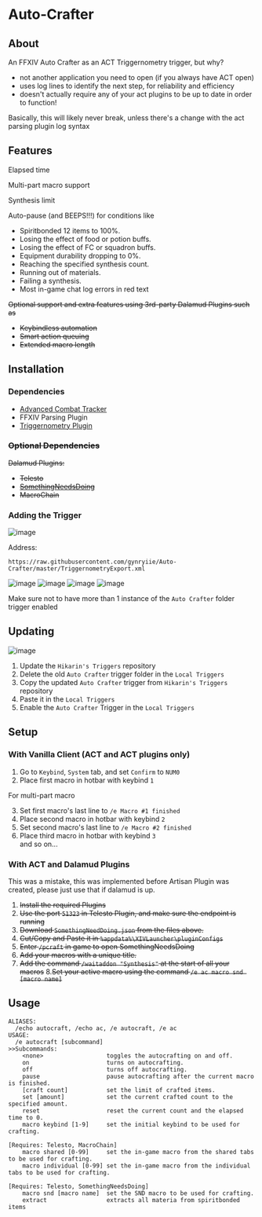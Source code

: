 # Auto-Crafter

## About
An FFXIV Auto Crafter as an ACT Triggernometry trigger, but why?
- not another application you need to open (if you always have ACT open)
- uses log lines to identify the next step, for reliability and efficiency
- doesn't actually require any of your act plugins to be up to date in order to function!

Basically, this will likely never break, unless there's a change with the act parsing plugin log syntax

## Features

Elapsed time

Multi-part macro support

Synthesis limit

Auto-pause (and BEEPS!!!) for conditions like

- Spiritbonded 12 items to 100%.
- Losing the effect of food or potion buffs.
- Losing the effect of FC or squadron buffs.
- Equipment durability dropping to 0%.
- Reaching the specified synthesis count.
- Running out of materials.
- Failing a synthesis.
- Most in-game chat log errors in red text

~~Optional support and extra features using 3rd-party Dalamud Plugins such as~~

  - ~~Keybindless automation~~
  - ~~Smart action queuing~~
  - ~~Extended macro length~~


## Installation
### Dependencies

   - [Advanced Combat Tracker](http://advancedcombattracker.com/)
   - FFXIV Parsing Plugin
   - [Triggernometry Plugin](https://github.com/paissaheavyindustries/Triggernometry/releases)

### ~~Optional Dependencies~~
~~Dalamud Plugins:~~
   - ~~Telesto~~
   - ~~[SomethingNeedsDoing](https://raw.githubusercontent.com/daemitus/MyDalamudPlugins/master/pluginmaster.json)~~
   - ~~MacroChain~~

### Adding the Trigger


![image](https://user-images.githubusercontent.com/19721540/167280273-e2eeb7d4-66d0-4335-80c4-ed8e0e8725d3.png)

Address: 
```
https://raw.githubusercontent.com/gynryiie/Auto-Crafter/master/TriggernometryExport.xml
```

![image](https://user-images.githubusercontent.com/19721540/167268633-243f8e6f-3379-423f-bdd1-4ec42fe6ac09.png)
![image](https://user-images.githubusercontent.com/19721540/167280269-88339a88-856e-4c20-88b8-4a882533ceae.png)
![image](https://user-images.githubusercontent.com/19721540/167280449-d64d2fb2-b477-4057-96db-8bf50eb1e535.png)
![image](https://user-images.githubusercontent.com/19721540/167280607-27b8c9ad-9aa0-4a9a-9d51-fc6e06ec94b2.png)

Make sure not to have more than 1 instance of the `Auto Crafter` folder trigger enabled

## Updating

![image](https://user-images.githubusercontent.com/19721540/167280757-2a751156-91fc-400f-8bd6-87cf0cf5df96.png)
1. Update the `Hikarin's Triggers` repository
2. Delete the old `Auto Crafter` trigger folder in the `Local Triggers`
3. Copy the updated `Auto Crafter` trigger from `Hikarin's Triggers` repository
4. Paste it in the `Local Triggers`
5. Enable the `Auto Crafter` Trigger in the `Local Triggers`

## Setup
### With Vanilla Client (ACT and ACT plugins only)

1. Go to `Keybind`, `System` tab, and set `Confirm` to `NUM0`
2. Place first macro in hotbar with keybind `1`

For multi-part macro

3. Set first macro's last line to `/e Macro #1 finished`
4. Place second macro in hotbar with keybind `2`
5. Set second macro's last line to `/e Macro #2 finished`
6. Place third macro in hotbar with keybind `3`\
   and so on...
### With ACT and Dalamud Plugins
This was a mistake, this was implemented before Artisan Plugin was created, please just use that if dalamud is up.
1. ~~Install the required Plugins~~
2. ~~Use the port `51323` in Telesto Plugin, and make sure the endpoint is running~~
3. ~~Download `SomethingNeedDoing.json` from the files above.~~
4. ~~Cut/Copy and Paste it in `%appdata%\XIVLauncher\pluginConfigs`~~
5. ~~Enter `/pcraft` in game to open SomethingNeedsDoing~~
6. ~~Add your macros with a unique title.~~
7. ~~Add the command `/waitaddon "Synthesis"` at the start of all your macros~~
8.~~Set your active macro using the command `/e ac macro snd [macro name]`~~
## Usage
```
ALIASES:
  /echo autocraft, /echo ac, /e autocraft, /e ac
USAGE:
  /e autocraft [subcommand]
>>Subcommands:
    <none>                  toggles the autocrafting on and off.
    on                      turns on autocrafting.
    off                     turns off autocrafting.
    pause                   pause autocrafting after the current macro is finished.
    [craft count]           set the limit of crafted items.
    set [amount]            set the current crafted count to the specified amount.
    reset                   reset the current count and the elapsed time to 0.
    macro keybind [1-9]     set the initial keybind to be used for crafting.
    
[Requires: Telesto, MacroChain]
    macro shared [0-99]     set the in-game macro from the shared tabs to be used for crafting.
    macro individual [0-99] set the in-game macro from the individual tabs to be used for crafting.
        
[Requires: Telesto, SomethingNeedsDoing]
    macro snd [macro name]  set the SND macro to be used for crafting.
    extract                 extracts all materia from spiritbonded items
```
